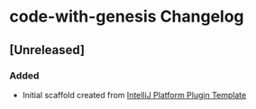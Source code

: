 <!-- Keep a Changelog guide -> https://keepachangelog.com -->

# code-with-genesis Changelog

## [Unreleased]
### Added
- Initial scaffold created from [IntelliJ Platform Plugin Template](https://github.com/JetBrains/intellij-platform-plugin-template)
